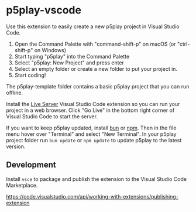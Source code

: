 # p5play-vscode

Use this extension to easily create a new p5play project in Visual Studio Code.

1. Open the Command Palette with "command-shift-p" on macOS (or "ctrl-shift-p" on Windows)
2. Start typing "p5play" into the Command Palette
3. Select "p5play: New Project" and press enter
4. Select an empty folder or create a new folder to put your project in.
5. Start coding!

The p5play-template folder contains a basic p5play project that you can run offline.

Install the [Live Server](https://marketplace.visualstudio.com/items?itemName=ritwickdey.LiveServer) Visual Studio Code extension so you can run your project in a web browser. Click "Go Live" in the bottom right corner of Visual Studio Code to start the server.

If you want to keep p5play updated, install [bun](https://bun.sh/) or [npm](https://nodejs.org). Then in the file menu hover over "Terminal" and select "New Terminal". In your p5play project folder run `bun update` or `npm update` to update p5play to the latest version.

## Development

Install `vsce` to package and publish the extension to the Visual Studio Code Marketplace.

https://code.visualstudio.com/api/working-with-extensions/publishing-extension
